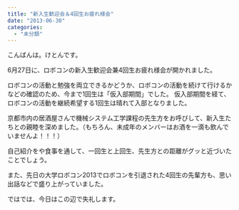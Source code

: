 ```yaml
---
title: "新入生歓迎会＆4回生お疲れ様会"
date: "2013-06-30"
categories: 
  - "未分類"
---
```


こんばんは。けとんです。

6月27日に、ロボコンの新入生歓迎会兼4回生お疲れ様会が開かれました。

ロボコンの活動と勉強を両立できるかどうか、ロボコンの活動を続けて行けるかなどの確認のため、今まで1回生は「仮入部期間」でした。 仮入部期間を経て、ロボコンの活動を継続希望する1回生は晴れて入部となりました。

京都市内の居酒屋さんで機械システム工学課程の先生方をお呼びして、新入生たちとの親睦を深めました。（もちろん、未成年のメンバーはお酒を一滴も飲んでいませんよ！！！）

自己紹介をや食事を通して、一回生と上回生、先生方との距離がグッと近づいたことでしょう。

また、先日の大学ロボコン2013でロボコンを引退された4回生の先輩方も、思い出話などで盛り上がっていました。

ではでは、今日はこの辺で失礼します。

